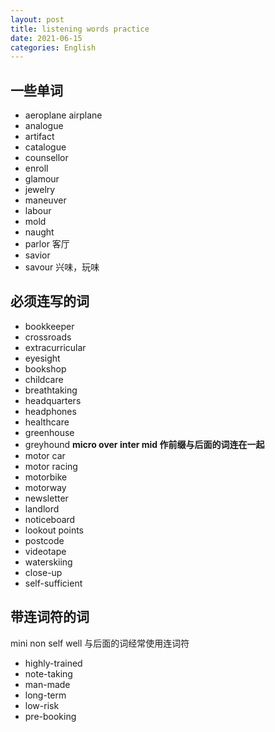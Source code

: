 ```yaml
---
layout: post
title: listening words practice
date: 2021-06-15
categories: English
---
```

## 一些单词

- aeroplane airplane
- analogue
- artifact
- catalogue
- counsellor
- enroll
- glamour
- jewelry
- maneuver
- labour
- mold
- naught
- parlor 客厅
- savior
- savour 兴味，玩味

## 必须连写的词

- bookkeeper
- crossroads
- extracurricular
- eyesight
- bookshop
- childcare
- breathtaking
- headquarters
- headphones
- healthcare
- greenhouse
- greyhound
**micro over inter mid 作前缀与后面的词连在一起**
- motor car
- motor racing
- motorbike
- motorway
- newsletter
- landlord
- noticeboard
- lookout points
- postcode
- videotape
- waterskiing
- close-up
- self-sufficient

## 带连词符的词

mini non self well 与后面的词经常使用连词符

- highly-trained
- note-taking
- man-made
- long-term
- low-risk
- pre-booking
